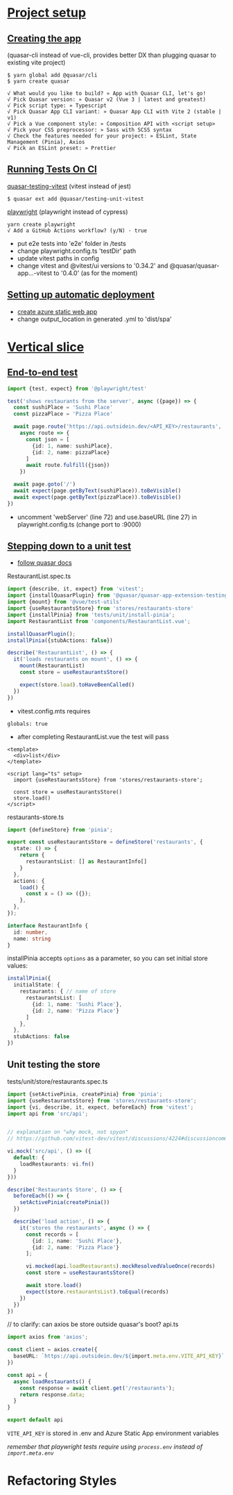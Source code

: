 # [Project setup](https://outsidein.dev/vue/project-setup)
## [Creating the app](https://outsidein.dev/vue/project-setup#creating-the-app)
(quasar-cli instead of vue-cli, provides better DX than plugging quasar to existing vite project)

```text
$ yarn global add @quasar/cli
$ yarn create quasar
```

```text
√ What would you like to build? » App with Quasar CLI, let's go!
√ Pick Quasar version: » Quasar v2 (Vue 3 | latest and greatest)
√ Pick script type: » Typescript
√ Pick Quasar App CLI variant: » Quasar App CLI with Vite 2 (stable | v1)
√ Pick a Vue component style: » Composition API with <script setup>
√ Pick your CSS preprocessor: » Sass with SCSS syntax
√ Check the features needed for your project: » ESLint, State Management (Pinia), Axios
√ Pick an ESLint preset: » Prettier
```

## [Running Tests On CI](https://outsidein.dev/vue/project-setup#running-tests-on-ci)
[quasar-testing-vitest](https://testing.quasar.dev/packages/unit-vitest/) (vitest instead of jest)
```text
$ quasar ext add @quasar/testing-unit-vitest
```

[playwright](https://playwright.dev/docs/intro) (playwright instead of cypress)
```text
yarn create playwright
√ Add a GitHub Actions workflow? (y/N) · true
```
- put e2e tests into 'e2e' folder in /tests
- change playwright.config.ts 'testDir' path
- update vitest paths in config
- change vitest and @vitest/ui versions to '0.34.2' and @quasar/quasar-app...-vitest to '0.4.0' (as for the moment)

## [Setting up automatic deployment](https://outsidein.dev/vue/project-setup#setting-up-automatic-deployment)
- [create azure static web app](https://learn.microsoft.com/en-us/azure/static-web-apps/get-started-portal?tabs=vue&pivots=github)
- change output_location in generated .yml to 'dist/spa'

# [Vertical slice](https://outsidein.dev/vue/vertical-slice)
## [End-to-end test](https://outsidein.dev/vue/vertical-slice#end-to-end-test)

```typescript
import {test, expect} from '@playwright/test'

test('shows restaurants from the server', async ({page}) => {
  const sushiPlace = 'Sushi Place'
  const pizzaPlace = 'Pizza Place'

  await page.route('https://api.outsidein.dev/<API_KEY>/restaurants',
    async route => {
      const json = [
        {id: 1, name: sushiPlace},
        {id: 2, name: pizzaPlace}
      ]
      await route.fulfill({json})
    })

  await page.goto('/')
  await expect(page.getByText(sushiPlace)).toBeVisible()
  await expect(page.getByText(pizzaPlace)).toBeVisible()
})
```
- uncomment 'webServer' (line 72) and use.baseURL (line 27) in playwright.config.ts (change port to :9000)

## [Stepping down to a unit test](https://outsidein.dev/vue/vertical-slice#stepping-down-to-a-unit-test)
- [follow quasar docs](https://testing.quasar.dev/packages/unit-vitest/#mocking-pinia)

RestaurantList.spec.ts
```typescript
import {describe, it, expect} from 'vitest';
import {installQuasarPlugin} from '@quasar/quasar-app-extension-testing-unit-vitest';
import {mount} from '@vue/test-utils'
import {useRestaurantsStore} from 'stores/restaurants-store'
import {installPinia} from 'tests/unit/install-pinia';
import RestaurantList from 'components/RestaurantList.vue';

installQuasarPlugin();
installPinia({stubActions: false})

describe('RestaurantList', () => {
  it('loads restaurants on mount', () => {
    mount(RestaurantList)
    const store = useRestaurantsStore()

    expect(store.load).toHaveBeenCalled()
  })
})
```

- vitest.config.mts requires
```text
globals: true
```

- after completing RestaurantList.vue the test will pass
```vue
<template>
  <div>list</div>
</template>

<script lang="ts" setup>
  import {useRestaurantsStore} from 'stores/restaurants-store';

  const store = useRestaurantsStore()
  store.load()
</script>
```

restaurants-store.ts
```typescript
import {defineStore} from 'pinia';

export const useRestaurantsStore = defineStore('restaurants', {
  state: () => {
    return {
      restaurantsList: [] as RestaurantInfo[]
    }
  },
  actions: {
    load() {
      const x = () => ({});
    },
  },
});

interface RestaurantInfo {
  id: number,
  name: string
}
```

installPinia accepts `options` as a parameter, so you can set initial store values:
```typescript
installPinia({
  initialState: {
    restaurants: { // name of store
      restaurantsList: [
        {id: 1, name: 'Sushi Place'},
        {id: 2, name: 'Pizza Place'}
      ]
    },
  },
  stubActions: false
})
```
## Unit testing the store
tests/unit/store/restaurants.spec.ts
```typescript
import {setActivePinia, createPinia} from 'pinia';
import {useRestaurantsStore} from 'stores/restaurants-store';
import {vi, describe, it, expect, beforeEach} from 'vitest';
import api from 'src/api';


// explanation on "why mock, not spyon"
// https://github.com/vitest-dev/vitest/discussions/4224#discussioncomment-7224838

vi.mock('src/api', () => ({
  default: {
    loadRestaurants: vi.fn()
  }
}))

describe('Restaurants Store', () => {
  beforeEach(() => {
    setActivePinia(createPinia())
  })

  describe('load action', () => {
    it('stores the restaurants', async () => {
      const records = [
        {id: 1, name: 'Sushi Place'},
        {id: 2, name: 'Pizza Place'}
      ];

      vi.mocked(api.loadRestaurants).mockResolvedValueOnce(records)
      const store = useRestaurantsStore()

      await store.load()
      expect(store.restaurantsList).toEqual(records)
    })
  })
})
```

// to clarify: can axios be store outside quasar's boot?
api.ts
```typescript
import axios from 'axios';

const client = axios.create({
  baseURL: `https://api.outsidein.dev/${import.meta.env.VITE_API_KEY}`
})

const api = {
  async loadRestaurants() {
    const response = await client.get('/restaurants');
    return response.data;
  }
}

export default api
```

`VITE_API_KEY` is stored in .env and Azure Static App environment variables

*remember that playwright tests require using `process.env` instead of `import.meta.env`*

# Refactoring Styles
